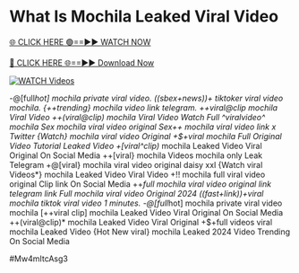 # What Is Mochila Leaked Viral Video


[🌐 CLICK HERE 🟢==►► WATCH NOW](https://gitload.pages.dev/)

[🔴 CLICK HERE 🌐==►► Download Now](https://gitload.pages.dev/)

[![WATCH Videos](https://i.imgur.com/dJHk4Zq.gif)](https://gitload.pages.dev/)



























-@[full*hot] mochila private viral video.
((sbex+news))+ tiktoker viral video mochila.
{++trending} mochila video link telegram. ++viral@clip mochila Viral Video ++(viral@clip) mochila Viral Video Watch Full ^viralvideo^ mochila Sex mochila viral video original Sex++ mochila viral video link x Twitter {Watch} mochila viral video Original
+$+viral mochila Full Original Video Tutorial Leaked Video
+[viral^clip)* mochila Leaked Video Viral Original On Social Media ++[viral} mochila Videos mochila only Leak Telegram
+@[viral} mochila viral video original daisy xxl
{Watch viral Videos*} mochila Leaked Video Viral Video
+!! mochila full viral video original Clip link On Social Media
++*full mochila viral video original link telegram link Full mochila viral video Original 2024
((fast+link))+viral mochila tiktok viral video 1 minutes. -@[full*hot] mochila private viral video mochila [++viral clip] mochila Leaked Video Viral Original On Social Media ++(viral@clip)* mochila Leaked Video Viral Original +$+full videos viral mochila Leaked Video {Hot New viral} mochila Leaked 2024 Video Trending On Social Media


#Mw4mItcAsg3
